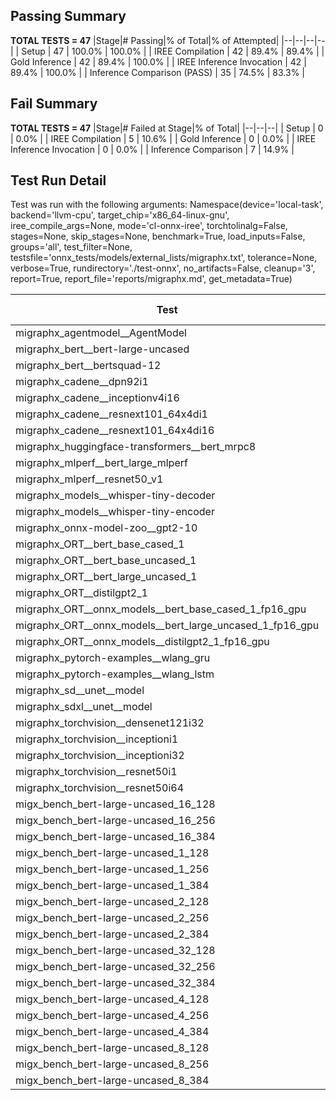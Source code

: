 ## Passing Summary

**TOTAL TESTS = 47**
|Stage|# Passing|% of Total|% of Attempted|
|--|--|--|--|
| Setup | 47 | 100.0% | 100.0% |
| IREE Compilation | 42 | 89.4% | 89.4% |
| Gold Inference | 42 | 89.4% | 100.0% |
| IREE Inference Invocation | 42 | 89.4% | 100.0% |
| Inference Comparison (PASS) | 35 | 74.5% | 83.3% |
## Fail Summary

**TOTAL TESTS = 47**
|Stage|# Failed at Stage|% of Total|
|--|--|--|
| Setup | 0 | 0.0% |
| IREE Compilation | 5 | 10.6% |
| Gold Inference | 0 | 0.0% |
| IREE Inference Invocation | 0 | 0.0% |
| Inference Comparison | 7 | 14.9% |
## Test Run Detail
Test was run with the following arguments:
Namespace(device='local-task', backend='llvm-cpu', target_chip='x86_64-linux-gnu', iree_compile_args=None, mode='cl-onnx-iree', torchtolinalg=False, stages=None, skip_stages=None, benchmark=True, load_inputs=False, groups='all', test_filter=None, testsfile='onnx_tests/models/external_lists/migraphx.txt', tolerance=None, verbose=True, rundirectory='./test-onnx', no_artifacts=False, cleanup='3', report=True, report_file='reports/migraphx.md', get_metadata=True)

| Test | Exit Status | Mean Benchmark Time (ms) | Notes |
|--|--|--|--|
| migraphx_agentmodel__AgentModel | compilation | None | |
| migraphx_bert__bert-large-uncased | PASS | 387.15713409086067 | |
| migraphx_bert__bertsquad-12 | compilation | None | |
| migraphx_cadene__dpn92i1 | PASS | 165.01136279354492 | |
| migraphx_cadene__inceptionv4i16 | PASS | 5464.101012796164 | |
| migraphx_cadene__resnext101_64x4di1 | PASS | 319.27521899342537 | |
| migraphx_cadene__resnext101_64x4di16 | PASS | 5092.728397498528 | |
| migraphx_huggingface-transformers__bert_mrpc8 | PASS | 416.9623404741287 | |
| migraphx_mlperf__bert_large_mlperf | Numerics | 500.6058936317761 | |
| migraphx_mlperf__resnet50_v1 | PASS | 97.9492375183673 | |
| migraphx_models__whisper-tiny-decoder | PASS | 37.1188639352719 | |
| migraphx_models__whisper-tiny-encoder | Numerics | 184.01708991991146 | |
| migraphx_onnx-model-zoo__gpt2-10 | compilation | None | |
| migraphx_ORT__bert_base_cased_1 | PASS | 86.904002353549 | |
| migraphx_ORT__bert_base_uncased_1 | PASS | 86.33332575360932 | |
| migraphx_ORT__bert_large_uncased_1 | PASS | 275.7825112591187 | |
| migraphx_ORT__distilgpt2_1 | PASS | 35.88775536488919 | |
| migraphx_ORT__onnx_models__bert_base_cased_1_fp16_gpu | Numerics | 85.08546070920096 | |
| migraphx_ORT__onnx_models__bert_large_uncased_1_fp16_gpu | Numerics | 251.2094390889009 | |
| migraphx_ORT__onnx_models__distilgpt2_1_fp16_gpu | Numerics | 43.69118982167154 | |
| migraphx_pytorch-examples__wlang_gru | PASS | 122.90112084398667 | |
| migraphx_pytorch-examples__wlang_lstm | PASS | 44.14180972509914 | |
| migraphx_sd__unet__model | import_model | None | |
| migraphx_sdxl__unet__model | import_model | None | |
| migraphx_torchvision__densenet121i32 | PASS | 1491.5596445401509 | |
| migraphx_torchvision__inceptioni1 | PASS | 208.92621173212925 | |
| migraphx_torchvision__inceptioni32 | PASS | 5768.414116154115 | |
| migraphx_torchvision__resnet50i1 | PASS | 90.55700541163485 | |
| migraphx_torchvision__resnet50i64 | PASS | 5340.217597782612 | |
| migx_bench_bert-large-uncased_16_128 | PASS | 2581.7279952267804 | |
| migx_bench_bert-large-uncased_16_256 | PASS | 4326.297532767057 | |
| migx_bench_bert-large-uncased_16_384 | Numerics | 5808.055388430755 | |
| migx_bench_bert-large-uncased_1_128 | PASS | 163.71891399224597 | |
| migx_bench_bert-large-uncased_1_256 | PASS | 261.9842882785532 | |
| migx_bench_bert-large-uncased_1_384 | PASS | 378.7901134540637 | |
| migx_bench_bert-large-uncased_2_128 | PASS | 410.9864104539156 | |
| migx_bench_bert-large-uncased_2_256 | PASS | 639.4657256702582 | |
| migx_bench_bert-large-uncased_2_384 | PASS | 809.5715132852396 | |
| migx_bench_bert-large-uncased_32_128 | PASS | 5679.503573725621 | |
| migx_bench_bert-large-uncased_32_256 | PASS | 8795.680532852808 | |
| migx_bench_bert-large-uncased_32_384 | Numerics | 11924.84025284648 | |
| migx_bench_bert-large-uncased_4_128 | PASS | 800.9496567149957 | |
| migx_bench_bert-large-uncased_4_256 | PASS | 1082.1753193934758 | |
| migx_bench_bert-large-uncased_4_384 | PASS | 1648.364604761203 | |
| migx_bench_bert-large-uncased_8_128 | PASS | 1288.4553211430707 | |
| migx_bench_bert-large-uncased_8_256 | PASS | 2087.3921637733774 | |
| migx_bench_bert-large-uncased_8_384 | PASS | 2891.426991671324 | |
